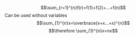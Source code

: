 $$\sum_{r=1}^{n}f(r)=f(1)+f(2)+...+f(n)$$
Can be used without variables
$$\sum_{1}^{n}x=\overbrace{x+x...+x}^{n}$$
$$\therefore \sum_{1}^{n}x=nx$$
